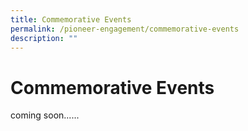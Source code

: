 ```yaml
---
title: Commemorative Events
permalink: /pioneer-engagement/commemorative-events
description: ""
---
```

# Commemorative Events
coming soon......
